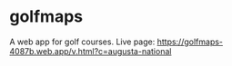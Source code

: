 # golfmaps
A web app for golf courses.
Live page: https://golfmaps-4087b.web.app/v.html?c=augusta-national
